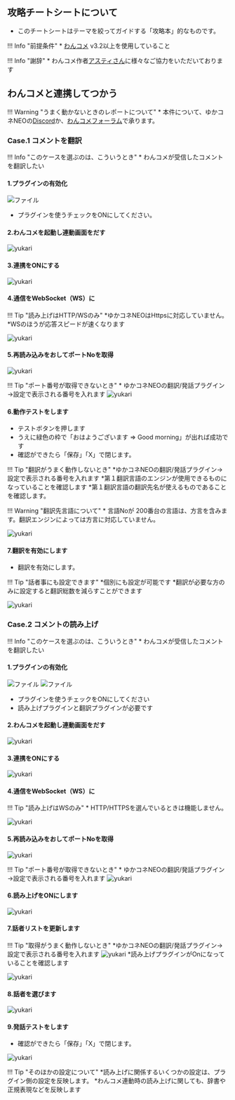 ## 攻略チートシートについて

* このチートシートはテーマを絞ってガイドする「攻略本」的なものです。

!!! Info "前提条件"
    * [わんコメ](https://onecomme.com/) v3.2以上を使用していること

!!! Info "謝辞"
    * わんコメ作者[アスティさん](https://twitter.com/AstieDog)に様々なご協力をいただいております

## わんコメと連携してつかう

!!! Warning "うまく動かないときのレポートについて"
    * 本件について、ゆかコネNEOの[Discord](http://discord.gg/h4r5HnR)か、[わんコメフォーラム](https://forum.onecomme.com/)で承ります。

### Case.1 コメントを翻訳

!!! Info "このケースを選ぶのは、こういうとき"
    * わんコメが受信したコメントを翻訳したい

#### 1.プラグインの有効化

![ファイル](../plugin/images/plugin_transSrv_p1.png)

* プラグインを使うチェックをONにしてください。

#### 2.わんコメを起動し連動画面をだす

![yukari](images/cs_onecomme_p1.png)

#### 3.連携をONにする

![yukari](images/cs_onecomme_p2.png)

#### 4.通信をWebSocket（WS）に

!!! Tip "読み上げはHTTP/WSのみ"
    *ゆかコネNEOはHttpsに対応していません。
    *WSのほうが応答スピードが速くなります

![yukari](images/cs_onecomme_p3.png)

#### 5.再読み込みをおしてポートNoを取得

![yukari](images/cs_onecomme_p4.png)

!!! Tip "ポート番号が取得できないとき"
    * ゆかコネNEOの翻訳/発話プラグイン→設定で表示される番号を入れます
    ![yukari](images/cs_onecomme_p5.png)

#### 6.動作テストをします

* テストボタンを押します
* うえに緑色の枠で「おはようございます => Good morning」が出れば成功です
* 確認ができたら「保存」「X」で閉じます。

!!! Tip "翻訳がうまく動作しないとき"
    *ゆかコネNEOの翻訳/発話プラグイン→設定で表示される番号を入れます
    *第１翻訳言語のエンジンが使用できるものになっていることを確認します
    *第１翻訳言語の翻訳先名が使えるものであることを確認します。

!!! Warning "翻訳先言語について"
    * 言語Noが 200番台の言語は、方言を含みます。翻訳エンジンによっては方言に対応していません。

![yukari](images/cs_onecomme_p6.png)

#### 7.翻訳を有効にします

* 翻訳を有効にします。

!!! Tip "話者事にも設定できます"
    *個別にも設定が可能です
    *翻訳が必要な方のみに設定すると翻訳総数を減らすことができます

![yukari](images/cs_onecomme_p7.png)

### Case.2 コメントの読み上げ

!!! Info "このケースを選ぶのは、こういうとき"
    * わんコメが受信したコメントを翻訳したい

#### 1.プラグインの有効化

![ファイル](../plugin/images/plugin_transSrv_p1.png)
![ファイル](../plugin/images/plugin_playvoice_p1.png)

* プラグインを使うチェックをONにしてください
* 読み上げプラグインと翻訳プラグインが必要です

#### 2.わんコメを起動し連動画面をだす

![yukari](images/cs_onecomme_p1.png)

#### 3.連携をONにする

![yukari](images/cs_onecomme_p2.png)

#### 4.通信をWebSocket（WS）に

!!! Tip "読み上げはWSのみ"
    * HTTP/HTTPSを選んでいるときは機能しません。

![yukari](images/cs_onecomme_p3.png)

#### 5.再読み込みをおしてポートNoを取得

![yukari](images/cs_onecomme_p4.png)

!!! Tip "ポート番号が取得できないとき"
    * ゆかコネNEOの翻訳/発話プラグイン→設定で表示される番号を入れます
    ![yukari](images/cs_onecomme_p5.png)

#### 6.読み上げをONにします

![yukari](images/cs_onecomme_p8.png)

#### 7.話者リストを更新します

!!! Tip "取得がうまく動作しないとき"
    *ゆかコネNEOの翻訳/発話プラグイン→設定で表示される番号を入れます
        ![yukari](images/cs_onecomme_p5.png)
    *読み上げプラグインがOnになっていることを確認します

![yukari](images/cs_onecomme_p9.png)

#### 8.話者を選びます

![yukari](images/cs_onecomme_p10.png)

#### 9.発話テストをします

* 確認ができたら「保存」「X」で閉じます。

![yukari](images/cs_onecomme_p11.png)

!!! Tip "そのほかの設定について"
    *読み上げに関係するいくつかの設定は、プラグイン側の設定を反映します。
    *わんコメ連動時の読み上げに関しても、辞書や正規表現などを反映します
